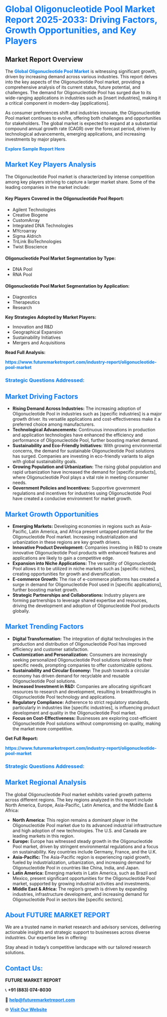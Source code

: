 <h1 style="color: #007BFF;">Global Oligonucleotide Pool Market Report 2025-2033: Driving Factors, Growth Opportunities, and Key Players</h1>

<section id="overview">
<h2>Market Report Overview</h2>
<p>The <a href="https://www.futuremarketreport.com/industry-report/oligonucleotide-pool-market" style="color: #007BFF; text-decoration: none;"><strong>Global Oligonucleotide Pool Market</strong></a> is witnessing significant growth, driven by increasing demand across various industries. This report delves into the key aspects of the Oligonucleotide Pool market, providing a comprehensive analysis of its current status, future potential, and challenges. The demand for Oligonucleotide Pool has surged due to its wide-ranging applications in industries such as [insert industries], making it a critical component in modern-day [applications].</p>
<p>As consumer preferences shift and industries innovate, the Oligonucleotide Pool market continues to evolve, offering both challenges and opportunities for stakeholders. The global market is expected to expand at a substantial compound annual growth rate (CAGR) over the forecast period, driven by technological advancements, emerging applications, and increasing investments by major players.</p>
</section>

<section id="overview">
<p><a href="https://www.futuremarketreport.com/request-sample/reportId=63742" style="color: #007BFF; text-decoration: none;"><strong>Explore Sample Report Here</strong></a></p>
</section>

<section id="key-players">
<h2 style="color: #007BFF;">Market Key Players Analysis</h2>
<p>The Oligonucleotide Pool market is characterized by intense competition among key players striving to capture a larger market share. Some of the leading companies in the market include:</p>
<h4>Key Players Covered in the Oligonucleotide Pool Report:</h4>
<ul><li>Agilent Technologies</li><li>Creative Biogene</li><li>CustomArray</li><li>Integrated DNA Technologies</li><li>MYcroarray</li><li>Sigma Aldrich</li><li>TriLink BioTechnologies</li><li>Twist Bioscience</li></ul>
<h4>Oligonucleotide Pool Market Segmentation by Type:</h4>
<ul><li>DNA Pool</li><li>RNA Pool</li></ul>

<h4>Oligonucleotide Pool Market Segmentation by Application:</h4>
<ul><li>Diagnostics</li><li>Therapeutics</li><li>Research</li></ul>
<p><strong>Key Strategies Adopted by Market Players:</strong></p>
<ul>
<li>Innovation and R&D</li>
<li>Geographical Expansion</li>
<li>Sustainability Initiatives</li>
<li>Mergers and Acquisitions</li>
</ul>
</section>

<section>
<p><strong>Read Full Analysis: </strong></p><a href="https://www.futuremarketreport.com/industry-report/oligonucleotide-pool-market" style="color: #007BFF; text-decoration: none;"><strong>https://www.futuremarketreport.com/industry-report/oligonucleotide-pool-market</strong></a>
<h3 style="color: #007BFF;">Strategic Questions Addressed:</h3>
</section>

<section id="driving-factors">
<h2 style="color: #007BFF;">Market Driving Factors</h2>
<ul>
<li><strong>Rising Demand Across Industries:</strong> The increasing adoption of Oligonucleotide Pool in industries such as [specific industries] is a major growth driver. Its versatile applications and cost-effectiveness make it a preferred choice among manufacturers.</li>
<li><strong>Technological Advancements:</strong> Continuous innovations in production and application technologies have enhanced the efficiency and performance of Oligonucleotide Pool, further boosting market demand.</li>
<li><strong>Sustainability and Eco-Friendly Initiatives:</strong> With growing environmental concerns, the demand for sustainable Oligonucleotide Pool solutions has surged. Companies are investing in eco-friendly variants to align with global sustainability goals.</li>
<li><strong>Growing Population and Urbanization:</strong> The rising global population and rapid urbanization have increased the demand for [specific products], where Oligonucleotide Pool plays a vital role in meeting consumer needs.</li>
<li><strong>Government Policies and Incentives:</strong> Supportive government regulations and incentives for industries using Oligonucleotide Pool have created a conducive environment for market growth.</li>
</ul>
</section>

<section id="growth-opportunities">
<h2 style="color: #007BFF;">Market Growth Opportunities</h2>
<ul>
<li><strong>Emerging Markets:</strong> Developing economies in regions such as Asia-Pacific, Latin America, and Africa present untapped potential for the Oligonucleotide Pool market. Increasing industrialization and urbanization in these regions are key growth drivers.</li>
<li><strong>Innovative Product Development:</strong> Companies investing in R&D to create innovative Oligonucleotide Pool products with enhanced features and applications are likely to gain a competitive edge.</li>
<li><strong>Expansion into Niche Applications:</strong> The versatility of Oligonucleotide Pool allows it to be utilized in niche markets such as [specific niches], creating opportunities for growth and diversification.</li>
<li><strong>E-commerce Growth:</strong> The rise of e-commerce platforms has created a surge in demand for Oligonucleotide Pool used in [specific applications], further boosting market growth.</li>
<li><strong>Strategic Partnerships and Collaborations:</strong> Industry players are forming partnerships to leverage shared expertise and resources, driving the development and adoption of Oligonucleotide Pool products globally.</li>
</ul>
</section>

<section id="trending-factors">
<h2 style="color: #007BFF;">Market Trending Factors</h2>
<ul>
<li><strong>Digital Transformation:</strong> The integration of digital technologies in the production and distribution of Oligonucleotide Pool has improved efficiency and customer satisfaction.</li>
<li><strong>Customization and Personalization:</strong> Consumers are increasingly seeking personalized Oligonucleotide Pool solutions tailored to their specific needs, prompting companies to offer customizable options.</li>
<li><strong>Sustainability and Circular Economy:</strong> The push towards a circular economy has driven demand for recyclable and reusable Oligonucleotide Pool solutions.</li>
<li><strong>Increased Investment in R&D:</strong> Companies are allocating significant resources to research and development, resulting in breakthroughs in Oligonucleotide Pool technology and applications.</li>
<li><strong>Regulatory Compliance:</strong> Adherence to strict regulatory standards, particularly in industries like [specific industries], is influencing product development and quality in the Oligonucleotide Pool market.</li>
<li><strong>Focus on Cost-Effectiveness:</strong> Businesses are exploring cost-efficient Oligonucleotide Pool solutions without compromising on quality, making the market more competitive.</li>
</ul>
</section>

<section>
<p><strong>Get Full Report: </strong></p><a href="https://www.futuremarketreport.com/industry-report/oligonucleotide-pool-market" style="color: #007BFF; text-decoration: none;"><strong>https://www.futuremarketreport.com/industry-report/oligonucleotide-pool-market</strong></a>
<h3 style="color: #007BFF;">Strategic Questions Addressed:</h3>
</section>


<section id="regional-analysis">
<h2 style="color: #007BFF;">Market Regional Analysis</h2>
<p>The global Oligonucleotide Pool market exhibits varied growth patterns across different regions. The key regions analyzed in this report include North America, Europe, Asia-Pacific, Latin America, and the Middle East & Africa:</p>
<ul>
<li><strong>North America:</strong> This region remains a dominant player in the Oligonucleotide Pool market due to its advanced industrial infrastructure and high adoption of new technologies. The U.S. and Canada are leading markets in this region.</li>
<li><strong>Europe:</strong> Europe has witnessed steady growth in the Oligonucleotide Pool market, driven by stringent environmental regulations and a focus on sustainability. Key countries include Germany, France, and the U.K.</li>
<li><strong>Asia-Pacific:</strong> The Asia-Pacific region is experiencing rapid growth, fueled by industrialization, urbanization, and increasing demand for Oligonucleotide Pool in countries like China, India, and Japan.</li>
<li><strong>Latin America:</strong> Emerging markets in Latin America, such as Brazil and Mexico, present significant opportunities for the Oligonucleotide Pool market, supported by growing industrial activities and investments.</li>
<li><strong>Middle East & Africa:</strong> The region’s growth is driven by expanding industries, infrastructure development, and increasing demand for Oligonucleotide Pool in sectors like [specific sectors].</li>
</ul>
</section>

<footer>
<h2 style="color: #007BFF;">About FUTURE MARKET REPORT</h2>
<p>We are a trusted name in market research and advisory services, delivering actionable insights and strategic support to businesses across diverse industries. Our expertise lies in offering:</p>

<p>Stay ahead in today’s competitive landscape with our tailored research solutions.</p>

<h2 style="color: #007BFF;">Contact Us:</h2>
<p><strong>FUTURE MARKET REPORT</strong></p>
<p>📞 <strong>+91 (883) 074-8030</strong></p>
<p>📧 <strong><a href="mailto:help@futuremarketreport.com" style="color: #007BFF;">help@futuremarketreport.com</a></strong></p>
<p>🌐 <strong><a href="https://www.futuremarketreport.com/" style="color: #007BFF;">Visit Our Website</a></strong></p>
</footer>